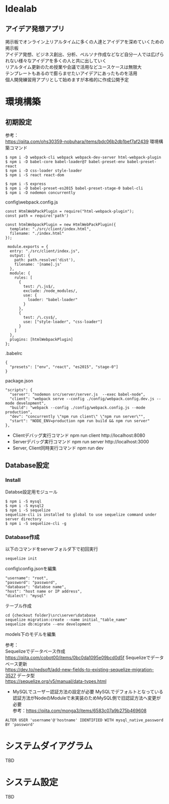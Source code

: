 # Idealab
## アイデア発想アプリ  
掲示板でオンライン上リアルタイムに多くの人達とアイデアを深めていくための掲示板  
アイデア発想、ビジネス創出、分析、ペルソナ作成などなど自分一人では広げられない様々なアイデアを多くの人と共に出していく  
リアルタイム更新のため授業や会議で活用などユースケースは無限大  
テンプレートもあるので膨らませたいアイデアにあったものを活用  
個人開発練習用アプリとして始めますが本格的に作成公開予定

# 環境構築
## 初期設定
参考：  
<https://qiita.com/ohs30359-nobuhara/items/bdc06b2db1bef7af2439>
環境構築コマンド
```
$ npm i -D webpack-cli webpack webpack-dev-server html-webpack-plugin
$ npm i -D babel-core babel-loader@7 babel-preset-env babel-preset-react  
$ npm i -D css-loader style-loader
$ npm i -S react react-dom

$ npm i -S express
$ npm i -D babel-preset-es2015 babel-preset-stage-0 babel-cli
$ npm i -D nodemon concurrently
```

config\webpack.config.js
```
const HtmlWebPackPlugin = require("html-webpack-plugin");
const path = require('path')
```

```
const htmlWebpackPlugin = new HtmlWebPackPlugin({
  template: "./src/client/index.html",
  filename: "./index.html"
});
```

```
 module.exports = {
  entry: "./src/client/index.js",
  output: {
    path: path.resolve('dist'),
    filename: '[name].js'
  },
  module: {
    rules: [
      {
        test: /\.js$/,
        exclude: /node_modules/,
        use: {
          loader: "babel-loader"
        }
      },
      {
        test: /\.css$/,
        use: ["style-loader", "css-loader"]
      }
    ]
  },
  plugins: [htmlWebpackPlugin]
}; 
```

.babelrc
```
{
  "presets": ["env", "react", "es2015", "stage-0"]
}
```

package.json
```
"scripts": {
  "server": "nodemon src/server/server.js  --exec babel-node",
  "client": "webpack serve --config ./config/webpack.config.dev.js --mode development",
  "build": "webpack --config ./config/webpack.config.js --mode production",
  "dev": "concurrently \"npm run client\" \"npm run server\"",
  "start": "NODE_ENV=production npm run build && npm run server"
},
```

* Clientデバッグ実行コマンド
  npm run client
  http://localhost:8080
* Serverデバッグ実行コマンド
  npm run server
  http://localhost:3000
* Server, Client同時実行コマンド
  npm run dev

## Database設定
### Install
Databse設定用モジュール
```
$ npm i -S mysql
$ npm i -S mysql2
$ npm i -S sequelize
sequelize-cli is installed to global to use sequelize command under server directory
$ npm i -S sequelize-cli -g
```
### Database作成
以下のコマンドをserverフォルダ下で初回実行
```
sequelize init
```
config\config.jsonを編集
```
"username": "root",
"password": "password",
"database": "databse name",
"host": "host name or IP address",
"dialect": "mysql"
```
テーブル作成
```
cd {checkout folder}\src\server\database
sequelize migration:create --name initial_"table_name"
sequelize db:migrate --env development
```
models下のモデルを編集  

参考：  
Sequelizeでデータベース作成  
https://qiita.com/cobot00/items/0bc0da1095e09bcd0d5f
Sequelizeでデータベース更新  
https://dev.to/nedsoft/add-new-fields-to-existing-sequelize-migration-3527
データ型  
https://sequelize.org/v5/manual/data-types.html

* MySQLでユーザー認証方法の設定が必要
MySQLでデフォルトとなっている認証方法がNodeのModuleで未実装のためMySQL側で旧認証方法へ変更が必要  
参考：https://qiita.com/monga3/items/6583c07a9b275b469608
```
ALTER USER 'username'@'hostname' IDENTIFIED WITH mysql_native_password BY 'password'
```

# システムダイアグラム
TBD

# システム設定
TBD


